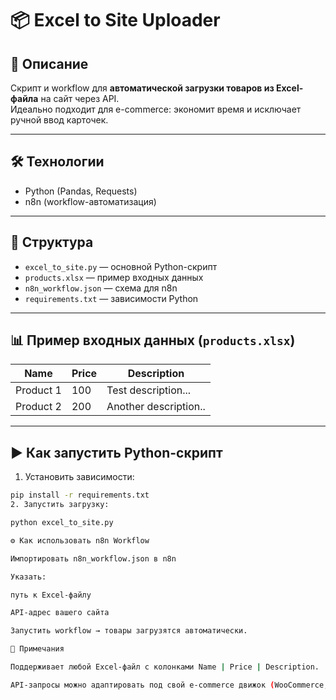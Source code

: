 # 📦 Excel to Site Uploader

## 🚀 Описание
Скрипт и workflow для **автоматической загрузки товаров из Excel-файла** на сайт через API.  
Идеально подходит для e-commerce: экономит время и исключает ручной ввод карточек.

---

## 🛠 Технологии
- Python (Pandas, Requests)
- n8n (workflow-автоматизация)

---

## 📂 Структура
- `excel_to_site.py` — основной Python-скрипт
- `products.xlsx` — пример входных данных
- `n8n_workflow.json` — схема для n8n
- `requirements.txt` — зависимости Python

---

## 📊 Пример входных данных (`products.xlsx`)
| Name       | Price | Description           |
|------------|-------|-----------------------|
| Product 1  | 100   | Test description...   |
| Product 2  | 200   | Another description.. |

---

## ▶ Как запустить Python-скрипт

1. Установить зависимости:
```bash
pip install -r requirements.txt
2. Запустить загрузку:

python excel_to_site.py

⚙️ Как использовать n8n Workflow

Импортировать n8n_workflow.json в n8n

Указать:

путь к Excel-файлу

API-адрес вашего сайта

Запустить workflow → товары загрузятся автоматически.

📌 Примечания

Поддерживает любой Excel-файл с колонками Name | Price | Description.

API-запросы можно адаптировать под свой e-commerce движок (WooCommerce, OpenCart, Custom API).
